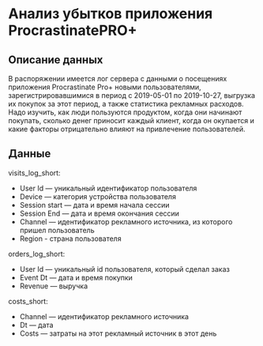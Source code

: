 # Анализ убытков приложения ProcrastinatePRO+

## Описание данных
В распоряжении имеется лог сервера с данными о посещениях приложения Procrastinate Pro+ новыми пользователями, зарегистрировавшимися в период с 2019-05-01 по 2019-10-27, выгрузка их покупок за этот период, а также статистика рекламных расходов. Надо изучить, как люди пользуются продуктом, когда они начинают покупать, сколько денег приносит каждый клиент, когда он окупается и какие факторы отрицательно влияют на привлечение пользователей.

## Данные
visits_log_short:
- User Id — уникальный идентификатор пользователя
- Device — категория устройства пользователя
- Session start — дата и время начала сессии
- Session End — дата и время окончания сессии
- Channel — идентификатор рекламного источника, из которого пришел пользователь
- Region - страна пользователя

orders_log_short:
- User Id — уникальный id пользователя, который сделал заказ
- Event Dt — дата и время покупки
- Revenue — выручка

costs_short:
- Channel — идентификатор рекламного источника
- Dt — дата
- Costs — затраты на этот рекламный источник в этот день


